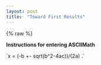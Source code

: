 ```yaml
---
layout: post
title:  "Toward First Results"
---
```


<!-- KaTeX -->
<link rel="stylesheet" href="/ducefd/ercblog/_site/public/katex.min.css">
<link rel="stylesheet" href="/ducefd/ercblog/_site/public/css/site.css">
<script src="/ducefd/ercblog/_site/public/katex.min.js"></script>
<script type="text/javascript" src="http://cdn.mathjax.org/mathjax/latest/MathJax.js?config=AM_HTMLorMML-full"></script><script src="/ducefd/ercblog/_site/public/ASCIIMathTeXImg.js"></script>

{% raw %}
<!-- The Normal Distribution -->
<div class="equation" data-expr="\displaystyle P(x)=\frac{1}{\sigma\sqrt{2\pi}}e^{-\frac{(x-\mu)^2}{2\sigma ^2}}">
</div>
<!--{% endraw }-->


<b>Instructions for entering ASCIIMath</b>

<div>
`x = (-b +- sqrt(b^2-4ac))/(2a) .`
</div>
			
<script type="text/javascript">

    // grab all elements in DOM with the class 'equation'
    var tex = document.getElementsByClassName("equation");

    // for each element, render the expression attribute
    Array.prototype.forEach.call(tex, function(el) {
        katex.render(el.getAttribute("data-expr"), el);
    });
</script>
